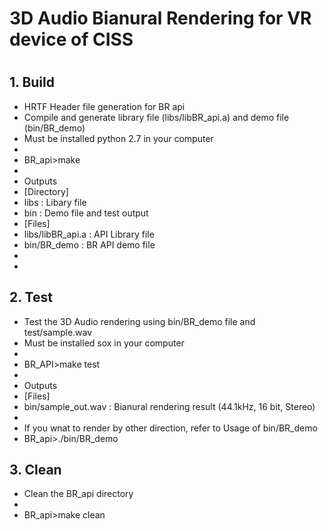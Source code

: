 # 3D Audio Bianural Rendering for VR device of CISS
#
## 1. Build 
+ HRTF Header file generation for BR api
+ Compile and generate library file (libs/libBR_api.a) and demo file (bin/BR_demo)
+ Must be installed python 2.7 in your computer
+
+ BR_api>make
+ 
+ Outputs
+ [Directory]
+ libs		: Libary file
+ bin		: Demo file and test output
+ [Files]
+ libs/libBR_api.a	: API Library file
+ bin/BR_demo		: BR API demo file
+
+
## 2. Test
+ Test the 3D Audio rendering using bin/BR_demo file and test/sample.wav
+ Must be installed sox in your computer
+
+ BR_API>make test
+
+ Outputs
+ [Files]
+ bin/sample_out.wav	: Bianural rendering result (44.1kHz, 16 bit, Stereo)
+ 
+ If you wnat to render by other direction, refer to Usage of bin/BR_demo
+ BR_api>./bin/BR_demo


## 3. Clean
+ Clean the BR_api directory
+
+ BR_api>make clean
